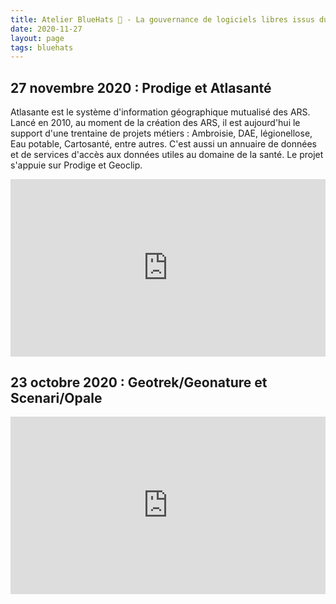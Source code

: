 ```yaml
---
title: Atelier BlueHats 🧢 - La gouvernance de logiciels libres issus du secteur public
date: 2020-11-27
layout: page
tags: bluehats
---
```


## 27 novembre 2020 : Prodige et Atlasanté

Atlasante est le système d'information géographique mutualisé des ARS. Lancé en 2010, au moment de la création des ARS, il est aujourd'hui le support d'une trentaine de projets métiers : Ambroisie, DAE, légionellose, Eau potable, Cartosanté, entre autres.  C'est aussi un annuaire de données et de services d'accès aux données utiles au domaine de la santé. Le projet s'appuie sur Prodige et Geoclip.

<div style="position:relative;padding-bottom:56.25%;height:0;overflow:hidden;"> <iframe style="width:100%;height:100%;position:absolute;left:0px;top:0px;overflow:hidden" frameborder="0" type="text/html" src="https://www.dailymotion.com/video/x82vcuc" width="100%" height="100%" allowfullscreen > </iframe> </div>

## 23 octobre 2020 : Geotrek/Geonature et Scenari/Opale

<div style="position:relative;padding-bottom:56.25%;height:0;overflow:hidden;"> <iframe style="width:100%;height:100%;position:absolute;left:0px;top:0px;overflow:hidden" frameborder="0" type="text/html" src="https://www.dailymotion.com/video/x82vd1g" width="100%" height="100%" allowfullscreen > </iframe> </div>
